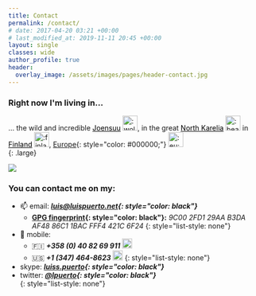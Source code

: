 ```yaml
---
title: Contact
permalink: /contact/
# date: 2017-04-20 03:21 +00:00
# last_modified_at: 2019-11-11 20:45 +00:00
layout: single
classes: wide
author_profile: true
header:
  overlay_image: /assets/images/pages/header-contact.jpg
---
```


### Right now I'm living in… 

… the wild and incredible <a style="color: #000000;" href="https://en.wikipedia.org/wiki/Joensuu">Joensuu</a> <img class="emoji" title=":wolf:" alt=":wolf:" src="https://emojipedia-us.s3.dualstack.us-west-1.amazonaws.com/thumbs/120/apple/155/wolf-face_1f43a.png" height="30" width="30">, in the great <a style="color: #000000;" href="https://en.wikipedia.org/wiki/North_Karelia">North Karelia</a> <img class="emoji" title=":bear:" alt=":bear:" src="https://emojipedia-us.s3.dualstack.us-west-1.amazonaws.com/thumbs/120/apple/155/bear-face_1f43b.png" height="30" width="30"> in <a style="color: #000000;" href="https://en.wikipedia.org/wiki/Finland">Finland</a> <img class="emoji" title=":finland:" alt=":finland:" src="https://github.githubassets.com/images/icons/emoji/unicode/1f1eb-1f1ee.png" height="30" width="30">, [Europe](https://en.wikipedia.org/wiki/European_Union){: style="color: #000000;"} <img class="emoji" title=":eu:" alt=":eu:" src="https://github.githubassets.com/images/icons/emoji/unicode/1f1ea-1f1fa.png" height="30" width="30">   
{: .large} 

![](/assets/images/pages/joensuu-banner.jpg)

### You can contact me on my:

  * :mailbox: email: ***[luis@luispuerto.net](mailto:luis@luispuerto.net){: style="color: black"}***   
      * <i class="fas fa-fingerprint"></i> **[GPG fingerprint](https://en.wikipedia.org/wiki/Public_key_fingerprint){: style="color: black"}:** *9C00 2FD1 29AA B3DA AF48  86C1 1BAC FFF4 421C 6F24*
      {: style="list-style: none"}
  * :iphone: mobile: 
      * :finland: ***+358 (0) 40 82 69 911*** <a href="https://en.wikipedia.org/wiki/IMessage"> <img class="emoji" title="iMessage" alt="iMessage" src="https://upload.wikimedia.org/wikipedia/commons/5/56/IMessage_logo_%28Apple_Inc.%29.png" height="20" width="20"></a> <a href="https://en.wikipedia.org/wiki/WhatsApp"><i class="fab fa-whatsapp-square" style="color: #1EBEA5"></i></a> <a href="https://en.wikipedia.org/wiki/Telegram_(service)"><i class="fab fa-telegram" style="color: #0088CC"></i></a>
      * :us: ***+1 (347) 464-8623*** <a href="https://en.wikipedia.org/wiki/Google_Voice"> <img class="emoji" title="Google Voice" alt="Google Voice" src="https://www.gstatic.com/images/branding/product/1x/google_voice_64dp.png" height="20" width="20"></a>
      {: style="list-style: none"}
  * <i class="fab fa-skype" style="color: #00AFF0"></i> skype: ***[luiss.puerto](skype:luiss.puerto?chat){: style="color: black"}***
  * <i class="fab fa-twitter"></i> twitter: ***[@lpuerto](https://twitter.com/lpuerto){: style="color: black"}***   
{: style="list-style: none"}
